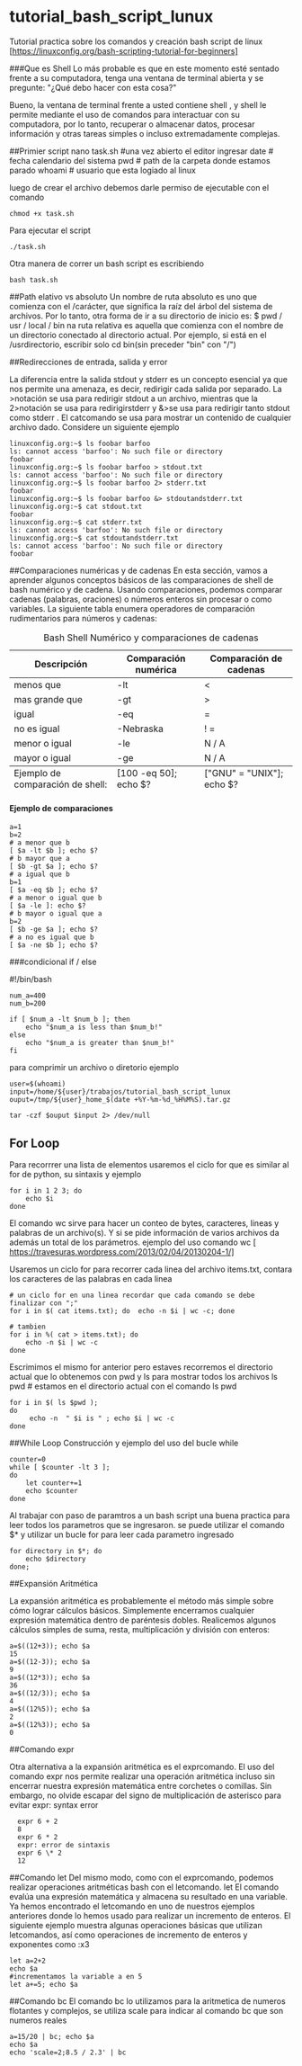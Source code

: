 # tutorial_bash_script_lunux
Tutorial practica sobre los comandos y creación bash script de linux [https://linuxconfig.org/bash-scripting-tutorial-for-beginners]

###Que es Shell
Lo más probable es que en este momento esté sentado frente a su computadora, tenga una ventana de terminal abierta y se 
pregunte: "¿Qué debo hacer con esta cosa?"

Bueno, la ventana de terminal frente a usted contiene shell , y shell le permite mediante el uso de comandos para 
interactuar con su computadora, por lo tanto, recuperar o almacenar datos, procesar información y otras tareas simples o incluso extremadamente complejas.

##Primier script
    nano task.sh
    #una vez abierto el editor ingresar
    date # fecha calendario del sistema
    pwd # path de la carpeta donde estamos parado
    whoami # usuario que esta logiado al linux
    
luego de crear el archivo debemos darle permiso de ejecutable con el comando

    chmod +x task.sh

Para ejecutar el script

    ./task.sh
Otra manera de correr un bash script es escribiendo 

    bash task.sh
    
##Path elativo vs absoluto
Un nombre de ruta absoluto es uno que comienza con el /carácter, que significa la raíz del árbol del sistema de archivos. Por lo tanto, otra forma de ir a su directorio de inicio es:
    $ pwd / usr / local / bin 
na ruta relativa es aquella que comienza con el nombre de un directorio conectado al directorio actual. Por ejemplo, si está en el /usrdirectorio, escribir solo cd bin(sin preceder "bin" con "/")  


##Redirecciones de entrada, salida y error

La diferencia entre la salida stdout y stderr es un concepto esencial ya que nos permite una amenaza,
es decir, redirigir cada salida por separado. La >notación se usa para redirigir stdout a un archivo,
 mientras que la 2>notación se usa para redirigirstderr y &>se usa para redirigir tanto stdout 
 como stderr . El catcomando se usa para mostrar un contenido de cualquier archivo dado. 
 Considere un siguiente ejemplo

    linuxconfig.org:~$ ls foobar barfoo                                                                       
    ls: cannot access 'barfoo': No such file or directory                                                     
    foobar                                                                                                    
    linuxconfig.org:~$ ls foobar barfoo > stdout.txt                                                          
    ls: cannot access 'barfoo': No such file or directory                                                     
    linuxconfig.org:~$ ls foobar barfoo 2> stderr.txt                                                         
    foobar                                                                                                    
    linuxconfig.org:~$ ls foobar barfoo &> stdoutandstderr.txt                                                
    linuxconfig.org:~$ cat stdout.txt                                                                         
    foobar                                                                                                    
    linuxconfig.org:~$ cat stderr.txt                                                                         
    ls: cannot access 'barfoo': No such file or directory                                                     
    linuxconfig.org:~$ cat stdoutandstderr.txt                                                                
    ls: cannot access 'barfoo': No such file or directory                                                     
    foobar                                                                                                    
      


##Comparaciones numéricas y de cadenas
En esta sección, vamos a aprender algunos conceptos básicos de las comparaciones de shell de bash numérico y de cadena. Usando comparaciones, podemos comparar cadenas (palabras, oraciones) o números enteros sin procesar o como variables. La siguiente tabla enumera operadores de comparación rudimentarios para números y cadenas:

<table class="uk-table uk-table-striped uk-table-condensed"><caption><font style="vertical-align: inherit;"><font style="vertical-align: inherit;">Bash Shell Numérico y comparaciones de cadenas</font></font></caption> <thead> <tr> <th><font style="vertical-align: inherit;"><font style="vertical-align: inherit;">Descripción</font></font></th> <th><font style="vertical-align: inherit;"><font style="vertical-align: inherit;">Comparación numérica</font></font></th> <th><font style="vertical-align: inherit;"><font style="vertical-align: inherit;">Comparación de cadenas</font></font></th> </tr> </thead><tfoot> <tr> <td><font style="vertical-align: inherit;"><font style="vertical-align: inherit;">Ejemplo de comparación de shell: </font></font></td> <td><font style="vertical-align: inherit;"><font style="vertical-align: inherit;">[100 -eq 50]; </font><font style="vertical-align: inherit;">echo $?</font></font></td> <td><font style="vertical-align: inherit;"><font style="vertical-align: inherit;">["GNU" = "UNIX"]; </font><font style="vertical-align: inherit;">echo $?</font></font></td> </tr> </tfoot> <tbody> <tr> <td class="uk-text-primary uk-text-bold"><font style="vertical-align: inherit;"><font style="vertical-align: inherit;">menos que</font></font></td> <td><font style="vertical-align: inherit;"><font style="vertical-align: inherit;">-lt</font></font></td> <td><font style="vertical-align: inherit;"><font style="vertical-align: inherit;">&lt;</font></font></td> </tr> <tr> <td class="uk-text-primary uk-text-bold"><font style="vertical-align: inherit;"><font style="vertical-align: inherit;">mas grande que</font></font></td> <td><font style="vertical-align: inherit;"><font style="vertical-align: inherit;">-gt</font></font></td> <td><font style="vertical-align: inherit;"><font style="vertical-align: inherit;">&gt;</font></font></td> </tr> <tr> <td class="uk-text-primary uk-text-bold"><font style="vertical-align: inherit;"><font style="vertical-align: inherit;">igual</font></font></td> <td><font style="vertical-align: inherit;"><font style="vertical-align: inherit;">-eq</font></font></td> <td><font style="vertical-align: inherit;"><font style="vertical-align: inherit;">=</font></font></td> </tr> <tr> <td class="uk-text-primary uk-text-bold"><font style="vertical-align: inherit;"><font style="vertical-align: inherit;">no es igual</font></font></td> <td><font style="vertical-align: inherit;"><font style="vertical-align: inherit;">-Nebraska</font></font></td> <td><font style="vertical-align: inherit;"><font style="vertical-align: inherit;">! =</font></font></td> </tr> <tr><td class="uk-text-primary uk-text-bold"><font style="vertical-align: inherit;"><font style="vertical-align: inherit;">menor o igual</font></font></td> <td><font style="vertical-align: inherit;"><font style="vertical-align: inherit;">-le</font></font></td> <td><font style="vertical-align: inherit;"><font style="vertical-align: inherit;">N / A</font></font></td> </tr>  <tr><td class="uk-text-primary uk-text-bold"><font style="vertical-align: inherit;"><font style="vertical-align: inherit;">mayor o igual</font></font></td> <td><font style="vertical-align: inherit;"><font style="vertical-align: inherit;">-ge</font></font></td> <td><font style="vertical-align: inherit;"><font style="vertical-align: inherit;">N / A</font></font></td> </tr> </tbody> </table>

#### Ejemplo de comparaciones

    a=1
    b=2
    # a menor que b
    [ $a -lt $b ]; echo $?
    # b mayor que a
    [ $b -gt $a ]; echo $?
    # a igual que b
    b=1
    [ $a -eq $b ]; echo $?
    # a menor o igual que b
    [ $a -le ]: echo $?
    # b mayor o igual que a
    b=2
    [ $b -ge $a ]; echo $?
    # a no es igual que b
    [ $a -ne $b ]; echo $?

###condicional if / else
  
  #!/bin/bash

    num_a=400
    num_b=200
    
    if [ $num_a -lt $num_b ]; then
        echo "$num_a is less than $num_b!"
    else
        echo "$num_a is greater than $num_b!"
    fi  

para comprimir un archivo o diretorio ejemplo

    user=$(whoami)
    input=/home/${user}/trabajos/tutorial_bash_script_lunux
    ouput=/tmp/${user}_home_$(date +%Y-%m-%d_%H%M%S).tar.gz
    
    tar -czf $ouput $input 2> /dev/null
    
## For Loop
Para recorrrer una lista de elementos usaremos el ciclo for que es similar al for de python, su sintaxis y ejemplo

    for i in 1 2 3; do
        echo $i
    done
    
El comando wc sirve para hacer un conteo de bytes, caracteres, lineas y palabras de un archivo(s). 
Y si se pide información de varios archivos da además un total de los parámetros.
ejemplo del uso comando wc [ https://travesuras.wordpress.com/2013/02/04/20130204-1/]
 
Usaremos un ciclo for para recorrer cada linea del archivo items.txt, contara los caracteres de las 
palabras en cada linea

    # un ciclo for en una linea recordar que cada comando se debe finalizar con ";"
    for i in $( cat items.txt); do  echo -n $i | wc -c; done
    
    # tambien 
    for i in %( cat > items.txt); do
        echo -n $i | wc -c
    done
    
Escrimimos el mismo for anterior pero estaves recorremos el directorio actual que lo obtenemos con pwd
y ls para mostrar todos los archivos ls pwd
    # estamos en el directorio actual con el comando ls pwd

    for i in $( ls $pwd );
    do
         echo -n  " $i is " ; echo $i | wc -c
    done


##While Loop
Construcción y ejemplo del uso del bucle while

    counter=0
    while [ $counter -lt 3 ]; 
    do 
        let counter+=1
        echo $counter
    done
    
Al trabajar con paso de paramtros a un bash script una buena practica para leer todos los parametros que se ingresaron.
se puede utilizar el comando $* y utilizar un bucle for para leer cada parametro ingresado 
    
    for directory in $*; do
        echo $directory
    done;
    
##Expansión Aritmética

La expansión aritmética es probablemente el método más simple sobre cómo lograr cálculos básicos. 
Simplemente encerramos cualquier expresión matemática dentro de paréntesis dobles.
Realicemos algunos cálculos simples de suma, resta, multiplicación y división con enteros:
    
    a=$((12+3)); echo $a
    15
    a=$((12-3)); echo $a
    9
    a=$((12*3)); echo $a
    36
    a=$((12/3)); echo $a
    4
    a=$((12%5)); echo $a
    2
    a=$((12%3)); echo $a
    0
##Comando expr

Otra alternativa a la expansión aritmética es el exprcomando. El uso del comando expr nos permite realizar una operación aritmética incluso sin encerrar nuestra expresión matemática entre corchetes o comillas. 
Sin embargo, no olvide escapar del signo de multiplicación de asterisco para evitar expr: syntax error

    
      expr 6 + 2
      8
      expr 6 * 2
      expr: error de sintaxis
      expr 6 \* 2
      12
##Comando let
Del mismo modo, como con el exprcomando, podemos realizar operaciones aritméticas bash con el letcomando. 
let El comando evalúa una expresión matemática y almacena su resultado en una variable.
Ya hemos encontrado el letcomando en uno de nuestros ejemplos anteriores donde lo hemos usado para realizar un 
incremento de enteros. El siguiente ejemplo muestra algunas operaciones básicas que utilizan letcomandos, 
así como operaciones de incremento de enteros y exponentes como :x3

    let a=2+2
    echo $a
    #incrementamos la variable a en 5
    let a+=5; echo $a
      
 
 ##Comando bc
 El comando bc lo utilizamos para la aritmetica de numeros flotantes y complejos, se utiliza scale para indicar 
 al comando bc que son numeros reales
 
    a=15/20 | bc; echo $a
    echo $a
    echo 'scale=2;8.5 / 2.3' | bc
   